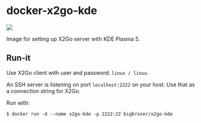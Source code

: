 # docker-x2go-kde

[![](https://images.microbadger.com/badges/image/bigbrozer/x2go-kde.svg)](https://microbadger.com/images/bigbrozer/x2go-kde "Get your own image badge on microbadger.com")

Image for setting up X2Go server with KDE Plasma 5.

## Run-it

Use X2Go client with user and password: `linux / linux`.

An SSH server is listening on port `localhost:2222` on your host. Use that as
a connection string for X2Go.

Run with:

```shell
$ docker run -d --name x2go-kde -p 2222:22 bigbrozer/x2go-kde
```
